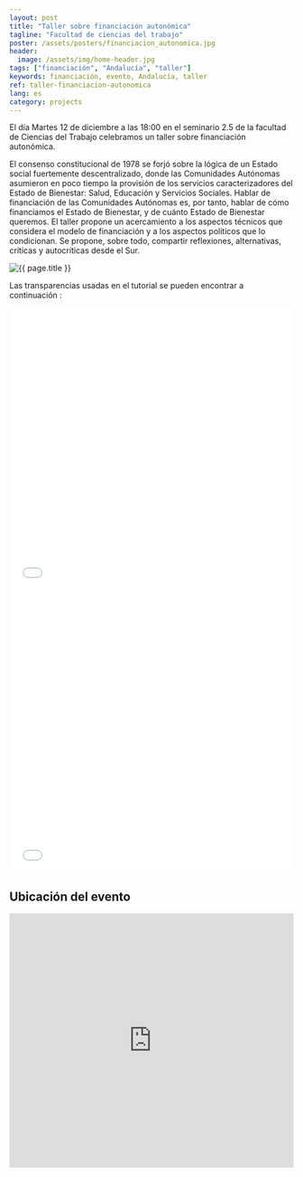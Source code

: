 ```yaml
---
layout: post
title: "Taller sobre financiación autonómica"
tagline: "Facultad de ciencias del trabajo"
poster: /assets/posters/financiacion_autonomica.jpg
header:
  image: /assets/img/home-header.jpg
tags: ["financiación", "Andalucía", "taller"]
keywords: financiación, evento, Andalucía, taller 
ref: taller-financiacion-autonomica
lang: es
category: projects
---
```


El día Martes 12 de diciembre a las 18:00 en el seminario 2.5 de la facultad de Ciencias del Trabajo celebramos un taller sobre financiación autonómica.

El consenso constitucional de 1978 se forjó sobre la lógica de un Estado social fuertemente descentralizado, donde las Comunidades Autónomas asumieron en poco tiempo la provisión de los servicios caracterizadores del Estado de Bienestar: Salud, Educación y Servicios Sociales. Hablar de financiación de las Comunidades Autónomas es, por tanto, hablar de cómo financiamos el Estado de Bienestar, y de cuánto Estado de Bienestar queremos.
El taller propone un acercamiento a los aspectos técnicos que considera el modelo de financiación y  a los aspectos políticos que lo condicionan. Se propone, sobre todo, compartir reflexiones, alternativas, críticas y autocríticas desde el Sur.

<img src="{{ page.poster | prepend: site.baseurl }}" alt="{{ page.title }}" title="{{ page.title }}">

Las transparencias usadas en el tutorial se pueden encontrar a continuación :

<embed src="./assets/docs/HA-Financiacion.pdf" width="100%" height="500" type='application/pdf'>
<embed src="./assets/docs/HA-Financiacion2.pdf" width="100%" height="500" type='application/pdf'>

<h2> Ubicación del evento </h2>
<div id="map" class="content-section ">
      <iframe src="https://www.google.com/maps/embed?pb=!1m18!1m12!1m3!1d3170.4917310897454!2d-5.980679184324514!3d37.37820177983351!2m3!1f0!2f0!3f0!3m2!1i1024!2i768!4f13.1!3m3!1m2!1s0xd126e9ed0e738c7%3A0xa9a3996752b82a37!2sFaculty+of+Labor+Sciences!5e0!3m2!1sen!2ses!4v1494411853652" width="100%" height="450" frameborder="0" style="border:0" allowfullscreen=""></iframe>
</div>
